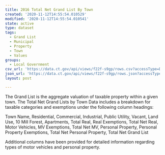 ```yaml
---
title: 2016 Total Net Grand List By Town
created: '2020-11-12T14:55:54.010529'
modified: '2020-11-12T14:55:54.010541'
state: active
type: dataset
tags:
  - Grand List
  - Municipal
  - Property
  - Town
  - Values
groups:
  - Local Government
csv_url: 'https://data.ct.gov/api/views/f22f-s9gp/rows.csv?accessType=DOWNLOAD'
json_url: 'https://data.ct.gov/api/views/f22f-s9gp/rows.json?accessType=DOWNLOAD'
layout: post

---
```

The Grand List is the aggregate valuation of taxable property within a given town. The Total Net Grand Lists by Town Data includes a breakdown for taxable categories and exemptions under the following column headings:

Town Name, Residential, Commercial, Industrial, Public Utility, Vacant, Land Use, 10 Mill Forest, Apartments, Total Real, Real Exemptions, Total Net Real, Motor Vehicles, MV Exemptions, Total Net MV, Personal Property, Personal Property Exemptions, Total Net Personal Property, Total Net Grand List

Additional columns have been provided for detailed information regarding types of motor vehicles and personal property.
